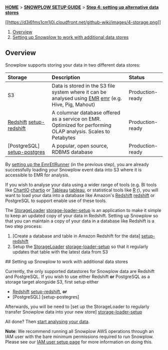 <a name="top" />

[**HOME**](Home) > [**SNOWPLOW SETUP GUIDE**](Setting-up-Snowplow) > [**Step 4: setting up alternative data stores**](Setting-up-alternative-data-stores)

[[https://d3i6fms1cm1j0i.cloudfront.net/github-wiki/images/4-storage.png]] 

1. [Overview](#overview)
2. [Setting up Snowplow to work with additional data stores](#datastores)

## Overview

Snowplow supports storing your data in two different data stores:

| **Storage**               | **Description**                                     | **Status**       |
|:--------------------------|:----------------------------------------------------|:-----------------|
| S3                        | Data is stored in the S3 file system where it can be analysed using [EMR] [emr] (e.g. Hive, Pig, Mahout) | Production-ready |
| [Redshift] [setup-redshift]| A columnar database offered as a service on EMR. Optimized for performing OLAP analysis. Scales to Petabytes | Production-ready |
| [PostgreSQL] [setup-postgres]| A popular, open source, RDBMS database              | Production-ready | 

By [setting up the EmrEtlRunner](setting-up-EmrEtlRunner) (in the previous step), you are already successfully loading your Snowplow event data into S3 where it is accessible to EMR for analysis.

If you wish to analyse your data using a wider range of tools (e.g. BI tools like [ChartIO] [chartio] or [Tableau] [tableau], or statistical tools like [R] [r]), you will want to load your data into a database like Amazon's [Redshift] [redshift] or PostgreSQL to support enable use of these tools.

The [StorageLoader] [storage-loader-setup] is an application to make it simple to keep an updated copy of your data in Redshift. Setting up Snowplow so that you can maintain a copy of your data in a database like Redshift is a two step process:

1. [Create a database and table in Amazon Redshift for the data] [setup-redshift]
2. Setup the [StorageLoader] [storage-loader-setup] so that it regularly updates that table with the latest data from S3

<a name="datastores" />
## Setting up Snowplow to work with additional data stores

Currently, the only supported datastores for Snowplow data are Redshift and PostgreSQL. If you wish to use either Redshift **or** PostgreSQL as a storage target alongside S3, first setup either

* [Redshift] [setup-redshift], **or**
* [PostgreSQL] [setup-postegres]

Afterwards, you will be need to [set up the StorageLoader to regularly transfer Snowplow data into your new store] [storage-loader-setup]

All done? Then [start analysing your data][analyse].

**Note**: We recommend running all Snowplow AWS operations through an IAM user with the bare minimum permissions required to run Snowplow. Please see our [IAM user setup page](IAM-setup) for more information on doing this.

[emr]: http://aws.amazon.com/elasticmapreduce/
[infobright]: http://www.infobright.org/
[redshift]: http://aws.amazon.com/redshift/
[skydb]: http://skydb.io/
[chartio]: http://chartio.com/
[storageloader]: https://github.com/snowplow/snowplow/tree/master/4-storage/storage-loader
[setup-redshift]: setting-up-redshift
[setup-infobright]: Setting-up-Infobright
[storage-loader-setup]: 1-Installing-the-StorageLoader
[tableau]: http://www.tableausoftware.com/
[analyse]: Setting-up-Snowplow#step5
[r]: http://www.r-project.org/
[setup-postgres]: Setting-up-PostgreSQL